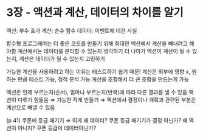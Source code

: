 # 3장 - 액션과 계산, 데이터의 차이를 알기

액션: 부수 효과
계산: 순수 함수
데이터: 이벤트에 대한 사실

함수형 프로그래머는 더 좋은 코드를 만들기 위해 최대한 액션에서 계산을 빼내려고 해야함
계산에서는 데이터를 분리할 수 있는지 생각하기
더 나아가 액션이 계산이 될 수 있는지, 계산은 데이터가 될 수 있는지 고민하기

가능한 계산을 사용하려고 하는 이유는 테스트하기 쉽기 때문!
계산은 외부에 영향 x, 원하는 만큼 테스트 가능, 정적 분석 가능
계산을 조합해서 더 큰 조합을 만드는게 가능

액션은 언제 부르는지(순서), 얼마나 부르는지(반복)에 따라 다른 결과를 낼 수 있음
액션이 다루기 힘듦음 ⇒ 가능한 작게 만들기 ⇒ 액션에서 결정이나 걔획과 관련된 부분은 계산으로 빼낼 수 있음

(p 41) 쿠폰에 등급 매기기 ⇒ 이게 왜 데이터? 쿠폰 등급 매기기가 결정 아닌가? 왜 액션이 아니지? 쿠폰 등급이 데이터아닌가?